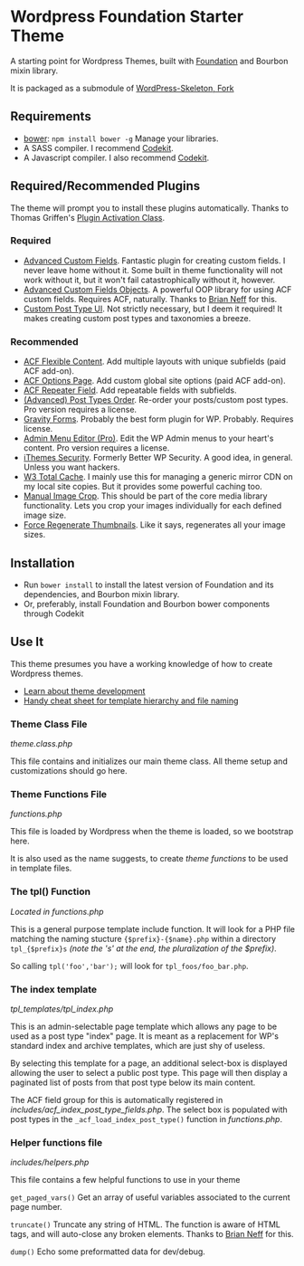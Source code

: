 # Wordpress Foundation Starter Theme

A starting point for Wordpress Themes, built with [Foundation](http://foundation.zurb.com/) and Bourbon mixin library.

It is packaged as a submodule of [WordPress-Skeleton, Fork](https://bitbucket.org/andrewcroce/wordpress-skeleton)

## Requirements

  * [bower](http://bower.io): `npm install bower -g` Manage your libraries.
  * A SASS compiler. I recommend [Codekit](https://incident57.com/codekit/).
  * A Javascript compiler. I also recommend [Codekit](https://incident57.com/codekit/).

## Required/Recommended Plugins

The theme will prompt you to install these plugins automatically. Thanks to Thomas Griffen's [Plugin Activation Class](https://github.com/thomasgriffin/TGM-Plugin-Activation).

### Required
  * [Advanced Custom Fields](http://www.advancedcustomfields.com/). Fantastic plugin for creating custom fields. I never leave home without it. Some built in theme functionality will not work without it, but it won't fail catastrophically without it, however.
  * [Advanced Custom Fields Objects](https://bitbucket.org/bneff84/advanced-custom-fields-objects). A powerful OOP library for using ACF custom fields. Requires ACF, naturally. Thanks to [Brian Neff](https://bitbucket.org/bneff84) for this.
  * [Custom Post Type UI](https://wordpress.org/plugins/custom-post-type-ui/). Not strictly necessary, but I deem it required! It makes creating custom post types and taxonomies a breeze.

### Recommended
  * [ACF Flexible Content](http://www.advancedcustomfields.com/resources/flexible-content/). Add multiple layouts with unique subfields (paid ACF add-on).
  * [ACF Options Page](http://www.advancedcustomfields.com/add-ons/options-page/). Add custom global site options (paid ACF add-on).
  * [ACF Repeater Field](http://www.advancedcustomfields.com/add-ons/repeater-field/). Add repeatable fields with subfields.
  * [(Advanced) Post Types Order](http://www.nsp-code.com/premium-plugins/wordpress-plugins/advanced-post-types-order/). Re-order your posts/custom post types. Pro version requires a license.
  * [Gravity Forms](http://www.gravityforms.com/). Probably the best form plugin for WP. Probably. Requires license.
  * [Admin Menu Editor (Pro)](http://adminmenueditor.com/). Edit the WP Admin menus to your heart's content. Pro version requires a license.
  * [iThemes Security](https://wordpress.org/plugins/better-wp-security/). Formerly Better WP Security. A good idea, in general. Unless you want hackers.
  * [W3 Total Cache](https://wordpress.org/plugins/w3-total-cache/). I mainly use this for managing a generic mirror CDN on my local site copies. But it provides some powerful caching too.
  * [Manual Image Crop](https://wordpress.org/plugins/manual-image-crop/). This should be part of the core media library functionality. Lets you crop your images individually for each defined image size.
  * [Force Regenerate Thumbnails](https://wordpress.org/plugins/force-regenerate-thumbnails/). Like it says, regenerates all your image sizes.

## Installation

  * Run `bower install` to install the latest version of Foundation and its dependencies, and Bourbon mixin library.
  * Or, preferably, install Foundation and Bourbon bower components through Codekit


## Use It

This theme presumes you have a working knowledge of how to create Wordpress themes.

  * [Learn about theme development](http://codex.wordpress.org/Theme_Development)
  * [Handy cheat sheet for template hierarchy and file naming](http://codex.wordpress.org/images/1/18/Template_Hierarchy.png)

### Theme Class File

*theme.class.php*

This file contains and initializes our main theme class. All theme setup and customizations should go here.

### Theme Functions File

*functions.php*

This file is loaded by Wordpress when the theme is loaded, so we bootstrap here.

It is also used as the name suggests, to create *theme functions* to be used in template files.

### The tpl() Function

*Located in functions.php*

This is a general purpose template include function. It will look for a PHP file matching the naming stucture `{$prefix}-{$name}.php` within a directory `tpl_{$prefix}s` *(note the 's' at the end, the pluralization of the $prefix)*.

So calling `tpl('foo','bar');` will look for `tpl_foos/foo_bar.php`. 

### The index template

*tpl_templates/tpl_index.php*

This is an admin-selectable page template which allows any page to be used as a post type "index" page. It is meant as a replacement for WP's standard index and archive templates, which are just shy of useless.

By selecting this template for a page, an additional select-box is displayed allowing the user to select a public post type. This page will then display a paginated list of posts from that post type below its main content.

The ACF field group for this is automatically registered in *includes/acf_index_post_type_fields.php*. The select box is populated with post types in the `_acf_load_index_post_type()` function in *functions.php*.

### Helper functions file

*includes/helpers.php*

This file contains a few helpful functions to use in your theme

`get_paged_vars()` Get an array of useful variables associated to the current page number.

`truncate()` Truncate any string of HTML. The function is aware of HTML tags, and will auto-close any broken elements. Thanks to [Brian Neff](https://bitbucket.org/bneff84) for this.

`dump()` Echo some preformatted data for dev/debug.